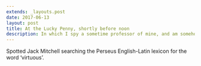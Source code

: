 ```yaml
---
extends: _layouts.post
date: 2017-06-13
layout: post
title: At the Lucky Penny, shortly before noon
description: In which I spy a sometime professor of mine, and am somehow amused.
---
```


Spotted Jack Mitchell searching the Perseus English-Latin
lexicon for the word ‘virtuous’.
